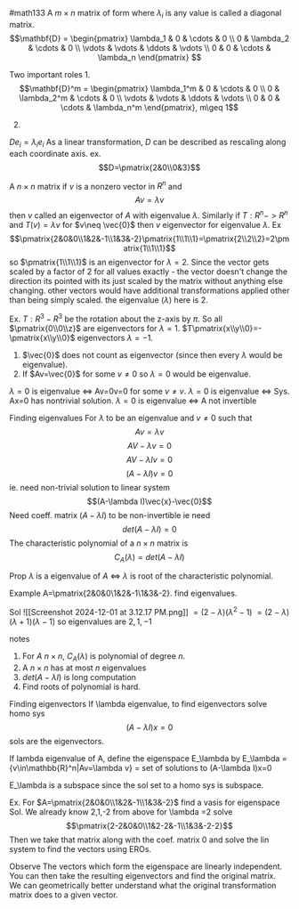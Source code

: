 #math133 
A $m\times n$ matrix of form where $\lambda_i$ is any value is called a diagonal matrix.
$$\mathbf{D} = 
\begin{pmatrix}
\lambda_1 & 0 & \cdots & 0 \\
0 & \lambda_2 & \cdots & 0 \\
\vdots & \vdots & \ddots & \vdots \\
0 & 0 & \cdots & \lambda_n
\end{pmatrix}
$$

Two important roles
1.
$$\mathbf{D}^m = 
\begin{pmatrix}
\lambda_1^m & 0 & \cdots & 0 \\
0 & \lambda_2^m & \cdots & 0 \\
\vdots & \vdots & \ddots & \vdots \\
0 & 0 & \cdots & \lambda_n^m
\end{pmatrix}, m\geq 1$$

2.
$De_i=\lambda_i e_i$
As a linear transformation, $D$ can be described as rescaling along each coordinate axis.
ex.
$$D=\pmatrix{2&0\\0&3}$$

A $n\times n$ matrix if $v$ is a nonzero vector in $R^n$ and
$$Av=\lambda v$$
then $v$ called an eigenvector of $A$ with eigenvalue $\lambda$.
Similarly if $T:R^n->R^n$ and $T(v)=\lambda v$ for $v\neq \vec{0}$ then $v$ eigenvector for eigenvalue $\lambda$.
Ex
$$\pmatrix{2&0&0\\1&2&-1\\1&3&-2}\pmatrix{1\\1\\1}=\pmatrix{2\\2\\2}=2\pmatrix{1\\1\\1}$$ so $\pmatrix{1\\1\\1}$ is an eigenvector for $\lambda =2$. Since the vector gets scaled by a factor of $2$ for all values exactly - the vector doesn't change the direction its pointed with its just scaled by the matrix without anything else changing. other vectors would have additional transformations applied other than being simply scaled. the eigenvalue ($\lambda$) here is $2$. 

Ex. $T:R^3-R^3$ be the rotation about the z-axis by $\pi$. So all $\pmatrix{0\\0\\z}$ are eigenvectors for $\lambda =1$. $T\pmatrix{x\\y\\0}=-\pmatrix{x\\y\\0}$ eigenvectors $\lambda =-1$. 

1. $\vec{0}$ does not count as eigenvector (since then every $\lambda$ would be eigenvalue).
2. If $Av=\vec{0}$ for some $v\neq 0$ so $\lambda=0$ would be eigenvalue. 

$\lambda=0$ is eigenvalue $\iff$ Av=0v=0 for some $v\neq v$. 
$\lambda=0$ is eigenvalue $\iff$ Sys. Ax=0 has nontrivial solution. 
$\lambda=0$ is eigenvalue $\iff$ A not invertible

Finding eigenvalues
For $\lambda$ to be an eigenvalue and $v\neq 0$ such that
$$Av=\lambda v$$
$$AV-\lambda v=0$$
$$AV-\lambda Iv=0$$
$$(A-\lambda I)v=0$$
ie. need non-trivial solution to linear system
$$(A-\lambda I)\vec{x}-\vec{0}$$
Need coeff. matrix ($A-\lambda I$) to be non-invertible ie need
$$det(A-\lambda I)=0$$
The characteristic polynomial of a $n\times n$ matrix is 
$$C_A(\lambda)=det(A-\lambda I)$$

Prop
$\lambda$ is a eigenvalue of $A$ $\iff$ $\lambda$ is root of the characteristic polynomial.

Example
A=\pmatrix{2&0&0\\1&2&-1\\1&3&-2}. find eigenvalues.

Sol
![[Screenshot 2024-12-01 at 3.12.17 PM.png]]
$=(2-\lambda)(\lambda^2-1)$
$=(2-\lambda)(\lambda+1)(\lambda-1)$
so eigenvalues are $2,1,-1$

notes
1. For $A$ $n\times n$, $C_A(\lambda)$ is polynomial of degree $n$.
2. A $n\times n$ has at most $n$ eigenvalues
3. $det(A-\lambda I)$ is long computation
4. Find roots of polynomial is hard. 


Finding eigenvectors
If \lambda eigenvalue, to find eigenvectors solve homo sys
$$(A-\lambda I) x=0$$
sols are the eigenvectors. 

If lambda eigenvalue of A, define the eigenspace E_\lambda by
E_\lambda = \{v\in\mathbb{R}^n|Av=\lambda v\} = set of solutions to (A-\lambda I)x=0

E_\lambda is a subspace since the sol set to a homo sys is subspace. 

Ex. For $A=\pmatrix{2&0&0\\1&2&-1\\1&3&-2}$ find a vasis for eigenspace
Sol. We already know 2,1,-2 from above
for \lambda =2 solve
$$\pmatrix{2-2&0&0\\1&2-2&-1\\1&3&-2-2}$$
Then we take that matrix along with the coef. matrix 0 and solve the lin system to find the vectors using EROs.


Observe
The vectors which form the eigenspace are linearly independent. You can then take the resulting eigenvectors and find the original matrix. We can geometrically better understand what the original transformation matrix does to a given vector. 